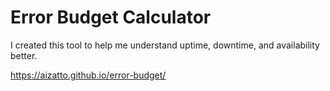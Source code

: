 # Error Budget Calculator

I created this tool to help me understand uptime, downtime, and availability better.

https://aizatto.github.io/error-budget/